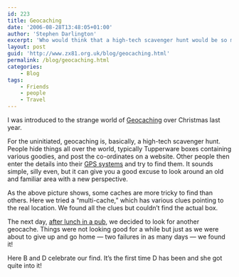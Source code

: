 ```yaml
---
id: 223
title: Geocaching
date: '2006-08-28T13:48:05+01:00'
author: 'Stephen Darlington'
excerpt: 'Who would think that a high-tech scavenger hunt would be so much fun?'
layout: post
guid: 'http://www.zx81.org.uk/blog/geocaching.html'
permalink: /blog/geocaching.html
categories:
    - Blog
tags:
    - Friends
    - people
    - Travel
---
```


I was introduced to the strange world of [Geocaching](http://www.geocaching.com "Geocaching") over Christmas last year.

For the uninitiated, geocaching is, basically, a high-tech scavenger hunt. People hide things all over the world, typically Tupperware boxes containing various goodies, and post the co-ordinates on a website. Other people then enter the details into their [GPS systems](http://en.wikipedia.org/wiki/Gps "Global Positioning System") and try to find them. It sounds simple, silly even, but it can give you a good excuse to look around an old and familiar area with a new perspective.

As the above picture shows, some caches are more tricky to find than others. Here we tried a “multi-cache,” which has various clues pointing to the real location. We found all the clues but couldn’t find the actual box.

The next day, [after lunch in a pub](http://www.roseandcrownwimbledon.co.uk/ "My favourite Sunday afternoon pub"), we decided to look for another geocache. Things were not looking good for a while but just as we were about to give up and go home — two failures in as many days — we found it!

Here B and D celebrate our find. It’s the first time D has been and she got quite into it!